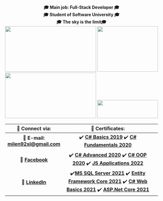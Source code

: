 <!-- Top text and gifs -->
<p align="center">
   <b>🎓 Main job: Full-Stack Developer 🎓<br>🎓 Student of Software University 🎓<br>🎓 The sky is the limit🎓
   <br>
   
   <img width="300" height="150" src="https://media.giphy.com/media/NHvv0Bo3oGq1eTBDd1/giphy.gif">
   <img width="200" height="150" src="https://media.giphy.com/media/du3J3cXyzhj75IOgvA/giphy.gif">
   <img width="300" height="150" src="https://media.giphy.com/media/fwbZnTftCXVocKzfxR/giphy.gif">
   <img width="200" height="60" src="https://visitor-badge.glitch.me/badge?page_id=milen92sl">
</p>

<!-- Statistics -->

<!-- Table of content -->

| :link: Connect via: | :scroll: Certificates: | | 
| :-: | :-: | :-: |
| :e-mail: **E-mail:**<br/>**milen92sl@gmail.com**| :heavy_check_mark: [**C# Basics 2019**](https://softuni.bg/certificates/details/74121/7b4ee2b9) :heavy_check_mark: [**C# Fundamentals 2020**](https://softuni.bg/certificates/details/97193/cf8c04fd)
| |
| :blue_book: [**Facebook**](https://www.facebook.com/tyzara92/)| :heavy_check_mark: [**C# Advanced 2020**](https://softuni.bg/certificates/details/86634/f04ccd31)  :heavy_check_mark: [**C# OOP 2020**](https://softuni.bg/certificates/details/105518/c62bc584)  :heavy_check_mark: [**JS Applications 2022**](https://softuni.bg/certificates/details/130409/61925278)|
| 💼 [**LinkedIn**](https://www.linkedin.com/in/milen-ivanov-648b04184/)| :heavy_check_mark:[**MS SQL Server 2021**](https://softuni.bg/certificates/details/97896/3e2b77a7) :heavy_check_mark: [**Entity Framework Core 2021**](https://softuni.bg/certificates/details/102571/dcabd6bf) :heavy_check_mark: [**C# Web Basics 2021**](https://softuni.bg/certificates/details/109373/6ce1570d) ✔️ [**ASP.Net Core 2021**](https://softuni.bg/certificates/details/113358/6b490210)
